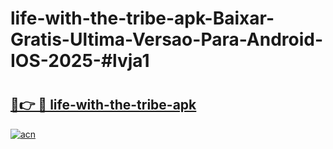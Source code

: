 # life-with-the-tribe-apk-Baixar-Gratis-Ultima-Versao-Para-Android-IOS-2025-#lvja1

# <h2><a href="https://ainizakaria.my?title=life-with-the-tribe-apk&ref=22M">🔗👉 🔴 life-with-the-tribe-apk</a></h2>

[![acn](https://github.com/user-attachments/assets/0f9c940e-d8b0-45ae-aac7-cd30a18b3e1c)](https://ainizakaria.my?title=life-with-the-tribe-apk&ref=22M)

